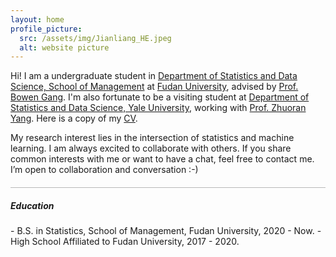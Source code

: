 ```yaml
---
layout: home
profile_picture:
  src: /assets/img/Jianliang_HE.jpeg
  alt: website picture
---
```

<p>
Hi! I am a undergraduate student in <a href="https://www.fdsm.fudan.edu.cn/aboutus/default.html">Department of Statistics and Data Science, 
	School of Management</a> at <a href="https://www.fudan.edu.cn/">Fudan University</a>, advised by
	<a href="https://www.fdsm.fudan.edu.cn/AboutUs/preview.html?uid=012127">Prof. Bowen Gang</a>.  
	I'm also fortunate to be a visiting student at <a href="https://statistics.yale.edu//">Department of Statistics and Data Science, Yale University</a>, 
	working with <a href="https://zhuoranyang.github.io/">Prof. Zhuoran Yang</a>. Here is a copy of my <a href="assets/files/Jianliang-He.pdf">CV</a>.
</p>

<p>
My research interest lies in the intersection of statistics and machine learning. I am always excited to collaborate with others. If you share common interests with me or want to have a chat, feel free to contact me. I’m open to collaboration and conversation :-)
</p>

<hr style="height:1px;opacity:0.3;color:gray;margin:20px 0px 15px 0px">

<h5> Education </h5>
- B.S. in Statistics, School of Management, Fudan University, 2020 - Now.
- High School Affiliated to Fudan University, 2017 - 2020.
